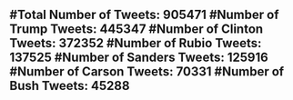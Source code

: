 #Total Number of Tweets: 905471 
#Number of Trump Tweets: 445347
#Number of Clinton Tweets: 372352
#Number of Rubio Tweets: 137525
#Number of Sanders Tweets: 125916
#Number of Carson Tweets: 70331
#Number of Bush Tweets: 45288
---
